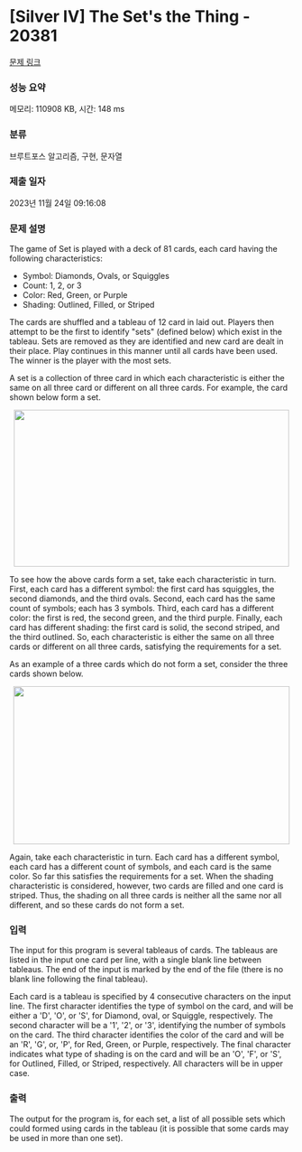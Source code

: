 # [Silver IV] The Set's the Thing - 20381 

[문제 링크](https://www.acmicpc.net/problem/20381) 

### 성능 요약

메모리: 110908 KB, 시간: 148 ms

### 분류

브루트포스 알고리즘, 구현, 문자열

### 제출 일자

2023년 11월 24일 09:16:08

### 문제 설명

<p>The game of Set is played with a deck of 81 cards, each card having the following characteristics:</p>

<ul>
	<li>Symbol: Diamonds, Ovals, or Squiggles</li>
	<li>Count: 1, 2, or 3</li>
	<li>Color: Red, Green, or Purple</li>
	<li>Shading: Outlined, Filled, or Striped</li>
</ul>

<p>The cards are shuffled and a tableau of 12 card in laid out. Players then attempt to be the first to identify "sets" (defined below) which exist in the tableau. Sets are removed as they are identified and new card are dealt in their place. Play continues in this manner until all cards have been used. The winner is the player with the most sets.</p>

<p>A set is a collection of three card in which each characteristic is either the same on all three card or different on all three cards. For example, the card shown below form a set.</p>

<p style="text-align: center;"><img alt="" src="https://upload.acmicpc.net/f3f9667c-b18e-436a-bb7f-96ed390deea7/-/preview/" style="width: 488px; height: 278px;"></p>

<p>To see how the above cards form a set, take each characteristic in turn. First, each card has a different symbol: the first card has squiggles, the second diamonds, and the third ovals. Second, each card has the same count of symbols; each has 3 symbols. Third, each card has a different color: the first is red, the second green, and the third purple. Finally, each card has different shading: the first card is solid, the second striped, and the third outlined. So, each characteristic is either the same on all three cards or different on all three cards, satisfying the requirements for a set.</p>

<p>As an example of a three cards which do not form a set, consider the three cards shown below.</p>

<p style="text-align: center;"><img alt="" src="https://upload.acmicpc.net/14ef6f7e-6222-4844-9077-6fe33f09c136/-/preview/" style="width: 490px; height: 280px;"></p>

<p>Again, take each characteristic in turn. Each card has a different symbol, each card has a different count of symbols, and each card is the same color. So far this satisfies the requirements for a set. When the shading characteristic is considered, however, two cards are filled and one card is striped. Thus, the shading on all three cards is neither all the same nor all different, and so these cards do not form a set.</p>

### 입력 

 <p>The input for this program is several tableaus of cards. The tableaus are listed in the input one card per line, with a single blank line between tableaus. The end of the input is marked by the end of the file (there is no blank line following the final tableau).</p>

<p>Each card is a tableau is specified by 4 consecutive characters on the input line. The first character identifies the type of symbol on the card, and will be either a 'D', 'O', or 'S', for Diamond, oval, or Squiggle, respectively. The second character will be a '1', '2', or '3', identifying the number of symbols on the card. The third character identifies the color of the card and will be an 'R', 'G', or, 'P', for Red, Green, or Purple, respectively. The final character indicates what type of shading is on the card and will be an 'O', 'F', or 'S', for Outlined, Filled, or Striped, respectively. All characters will be in upper case.</p>

### 출력 

 <p>The output for the program is, for each set, a list of all possible sets which could formed using cards in the tableau (it is possible that some cards may be used in more than one set).</p>

